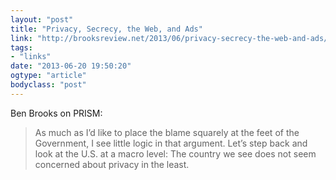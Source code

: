 ```yaml
---
layout: "post"
title: "Privacy, Secrecy, the Web, and Ads"
link: "http://brooksreview.net/2013/06/privacy-secrecy-the-web-and-ads/"
tags: 
- "links"
date: "2013-06-20 19:50:20"
ogtype: "article"
bodyclass: "post"
---
```


Ben Brooks on PRISM:

> As much as I’d like to place the blame squarely at the feet of the Government, I see little logic in that argument. Let’s step back and look at the U.S. at a macro level: The country we see does not seem concerned about privacy in the least.